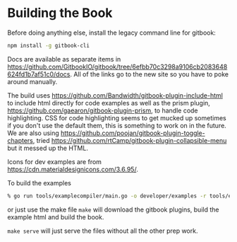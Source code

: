 # Building the Book

Before doing anything else, install the legacy command line for gitbook:

```bash
npm install -g gitbook-cli
```

Docs are available as separate items in https://github.com/GitbookIO/gitbook/tree/6efbb70c3298a9106cb2083648624fd1b7af51c0/docs. All of the links go to the new site so you have to poke around manually.

The build uses https://github.com/Bandwidth/gitbook-plugin-include-html to include html directly for code examples as well as the prism plugin, https://github.com/gaearon/gitbook-plugin-prism, to handle code highlighting. CSS for code highlighting seems to get mucked up sometimes if you don't use the default them, this is something to work on in the future. We are also using https://github.com/poojan/gitbook-plugin-toggle-chapters, tried https://github.com/rtCamp/gitbook-plugin-collapsible-menu but it messed up the HTML.

Icons for dev examples are from https://cdn.materialdesignicons.com/3.6.95/.

To build the examples

```bash
% go run tools/examplecompiler/main.go -o developer/examples -r tools/examplecompiler/example_repos.json -t tools/examplecompiler/example_template.tmp
```

or just use the make file `make` will download the gitbook plugins, build the example html and build the book.

`make serve` will just serve the files without all the other prep work.